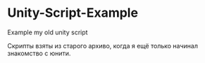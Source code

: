 # Unity-Script-Example
Example my old unity script

Скрипты взяты из старого архиво, когда я ещё только начинал знакомство с юнити.
